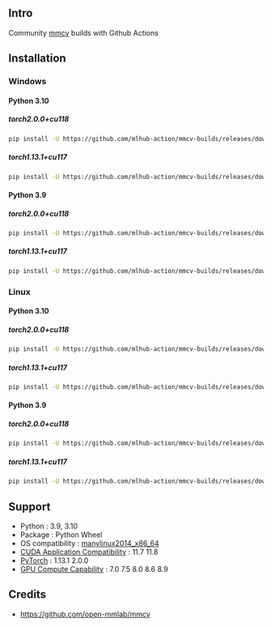 ## Intro
Community [mmcv](https://github.com/open-mmlab/mmcv) builds with Github Actions

## Installation

### Windows

#### Python 3.10
##### torch2.0.0+cu118
```bash
pip install -U https://github.com/mlhub-action/mmcv-builds/releases/download/v1.7.1/mmcv_full-1.7.1+git.7a13f99+torch2.0.0+cu118-cp310-cp310-win_amd64.whl
```
##### torch1.13.1+cu117
```bash
pip install -U https://github.com/mlhub-action/mmcv-builds/releases/download/v1.7.1/mmcv_full-1.7.1+git.7a13f99+torch1.13.1+cu117-cp310-cp310-win_amd64.whl
```

#### Python 3.9
##### torch2.0.0+cu118
```bash
pip install -U https://github.com/mlhub-action/mmcv-builds/releases/download/v1.7.1/mmcv_full-1.7.1+git.7a13f99+torch2.0.0+cu118-cp39-cp39-win_amd64.whl
```
##### torch1.13.1+cu117
```bash
pip install -U https://github.com/mlhub-action/mmcv-builds/releases/download/v1.7.1/mmcv_full-1.7.1+git.7a13f99+torch1.13.1+cu117-cp39-cp39-win_amd64.whl
```

### Linux

#### Python 3.10
##### torch2.0.0+cu118
```bash
pip install -U https://github.com/mlhub-action/mmcv-builds/releases/download/v1.7.1/mmcv_full-1.7.1+git.7a13f99+torch2.0.0+cu118-cp310-cp310-manylinux2014_x86_64.whl
```
##### torch1.13.1+cu117
```bash
pip install -U https://github.com/mlhub-action/mmcv-builds/releases/download/v1.7.1/mmcv_full-1.7.1+git.7a13f99+torch1.13.1+cu117-cp310-cp310-manylinux2014_x86_64.whl
```

#### Python 3.9
##### torch2.0.0+cu118
```bash
pip install -U https://github.com/mlhub-action/mmcv-builds/releases/download/v1.7.1/mmcv_full-1.7.1+git.7a13f99+torch2.0.0+cu118-cp39-cp39-manylinux2014_x86_64.whl
```
##### torch1.13.1+cu117
```bash
pip install -U https://github.com/mlhub-action/mmcv-builds/releases/download/v1.7.1/mmcv_full-1.7.1+git.7a13f99+torch1.13.1+cu117-cp39-cp39-manylinux2014_x86_64.whl
```

## Support
 - Python : 3.9, 3.10
 - Package : Python Wheel
 - OS compatibility : [manylinux2014_x86_64](https://github.com/pypa/manylinux)
 - [CUDA Application Compatibility](https://docs.nvidia.com/deploy/cuda-compatibility/index.html#use-the-right-compat-package) : 11.7 11.8
 - [PyTorch](https://pytorch.org/get-started/locally/) : 1.13.1 2.0.0
 - [GPU Compute Capability](https://developer.nvidia.com/cuda-gpus) : 7.0 7.5 8.0 8.6 8.9

## Credits
 - https://github.com/open-mmlab/mmcv
